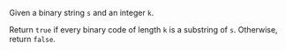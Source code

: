 Given a binary string `s` and an integer `k`.

Return `true` if every binary code of length `k` is a substring of `s`. Otherwise, return `false`.